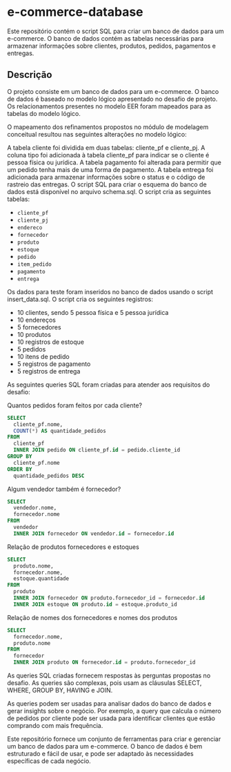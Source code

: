 # e-commerce-database
 Este repositório contém o script SQL para criar um banco de dados para um e-commerce. O banco de dados contém as tabelas necessárias para armazenar informações sobre clientes, produtos, pedidos, pagamentos e entregas.

 ## Descrição
 
 O projeto consiste em um banco de dados para um e-commerce. O banco de dados é baseado no modelo lógico apresentado no desafio de projeto. Os relacionamentos presentes no modelo EER foram mapeados para as tabelas do modelo lógico.

O mapeamento dos refinamentos propostos no módulo de modelagem conceitual resultou nas seguintes alterações no modelo lógico:

A tabela cliente foi dividida em duas tabelas: cliente_pf e cliente_pj. A coluna tipo foi adicionada à tabela cliente_pf para indicar se o cliente é pessoa física ou jurídica.
A tabela pagamento foi alterada para permitir que um pedido tenha mais de uma forma de pagamento.
A tabela entrega foi adicionada para armazenar informações sobre o status e o código de rastreio das entregas.
O script SQL para criar o esquema do banco de dados está disponível no arquivo schema.sql. O script cria as seguintes tabelas:

* `cliente_pf`
* `cliente_pj`
* `endereco`
* `fornecedor`
* `produto`
* `estoque`
* `pedido`
* `item_pedido`
* `pagamento`
* `entrega`

Os dados para teste foram inseridos no banco de dados usando o script insert_data.sql. O script cria os seguintes registros:

- 10 clientes, sendo 5 pessoa física e 5 pessoa jurídica
- 10 endereços
- 5 fornecedores
- 10 produtos
- 10 registros de estoque
- 5 pedidos
- 10 itens de pedido
- 5 registros de pagamento
- 5 registros de entrega

As seguintes queries SQL foram criadas para atender aos requisitos do desafio:

Quantos pedidos foram feitos por cada cliente?

```sql
SELECT
  cliente_pf.nome,
  COUNT(*) AS quantidade_pedidos
FROM
  cliente_pf
  INNER JOIN pedido ON cliente_pf.id = pedido.cliente_id
GROUP BY
  cliente_pf.nome
ORDER BY
  quantidade_pedidos DESC

```

Algum vendedor também é fornecedor?
```sql
SELECT
  vendedor.nome,
  fornecedor.nome
FROM
  vendedor
  INNER JOIN fornecedor ON vendedor.id = fornecedor.id
```
Relação de produtos fornecedores e estoques

```sql
SELECT
  produto.nome,
  fornecedor.nome,
  estoque.quantidade
FROM
  produto
  INNER JOIN fornecedor ON produto.fornecedor_id = fornecedor.id
  INNER JOIN estoque ON produto.id = estoque.produto_id
```

Relação de nomes dos fornecedores e nomes dos produtos

```sql
SELECT
  fornecedor.nome,
  produto.nome
FROM
  fornecedor
  INNER JOIN produto ON fornecedor.id = produto.fornecedor_id
```

As queries SQL criadas fornecem respostas às perguntas propostas no desafio. As queries são complexas, pois usam as cláusulas SELECT, WHERE, GROUP BY, HAVING e JOIN.

As queries podem ser usadas para analisar dados do banco de dados e gerar insights sobre o negócio. Por exemplo, a query que calcula o número de pedidos por cliente pode ser usada para identificar clientes que estão comprando com mais frequência.

Este repositório fornece um conjunto de ferramentas para criar e gerenciar um banco de dados para um e-commerce. O banco de dados é bem estruturado e fácil de usar, e pode ser adaptado às necessidades específicas de cada negócio.
